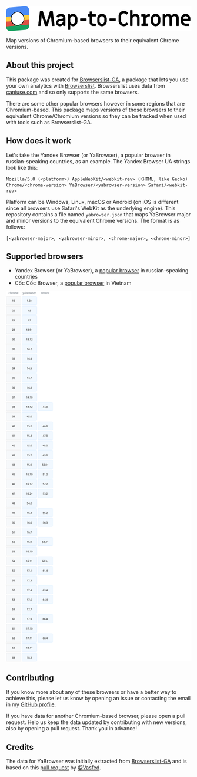 <img width="520" height="68" src="./logo.svg" alt="Map-to-Chrome logo">

Map versions of Chromium-based browsers to their equivalent Chrome versions.

## About this project

This package was created for [Browserslist-GA](https://github.com/dmfrancisco/browserslist-ga),
a package that lets you use your own analytics with [Browserslist](https://github.com/ai/browserslist).
Browserslist uses data from [caniuse.com](https://github.com/Fyrd/caniuse) and so only supports the same browsers.

There are some other popular browsers however in some regions that are Chromium-based.
This package maps versions of those browsers to their equivalent Chrome/Chromium versions
so they can be tracked when used with tools such as Browserslist-GA.

## How does it work

Let's take the Yandex Browser (or YaBrowser), a popular browser in russian-speaking countries, as an example.
The Yandex Browser UA strings look like this:

```
Mozilla/5.0 (<platform>) AppleWebKit/<webkit-rev> (KHTML, like Gecko) Chrome/<chrome-version> YaBrowser/<yabrowser-version> Safari/<webkit-rev>
```

Platform can be Windows, Linux, macOS or Android (on iOS is different since all browsers use Safari's WebKit as the underlying engine).
This repository contains a file named `yabrowser.json` that maps YaBrowser major and minor versions to the equivalent Chrome versions.
The format is as follows:

```
[<yabrowser-major>, <yabrowser-minor>, <chrome-major>, <chrome-minor>]
```

## Supported browsers

* Yandex Browser (or YaBrowser), a [popular browser](http://gs.statcounter.com/browser-market-share/all/russian-federation) in russian-speaking countries
* Cốc Cốc Browser, a [popular browser](http://gs.statcounter.com/browser-market-share/all/viet-nam) in Vietnam

![Supported browsers table](./table.svg)

## Contributing

If you know more about any of these browsers or have a better way to achieve this,
please let us know by opening an issue or contacting the email in my [GitHub profile](https://github.com/dmfrancisco).

If you have data for another Chromium-based browser, please open a pull request.
Help us keep the data updated by contributing with new versions, also by opening a pull request.
Thank you in advance!

## Credits

The data for YaBrowser was initially extracted from [Browserslist-GA](https://github.com/dmfrancisco/browserslist-ga)
and is based on this [pull request](https://github.com/dmfrancisco/browserslist-ga/pull/2)
by [@Vasfed](https://github.com/Vasfed).
